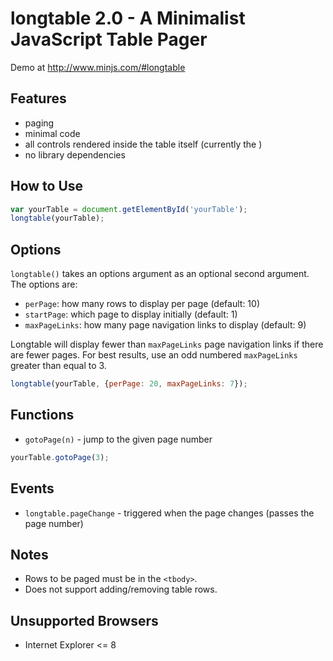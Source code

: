 # longtable 2.0 - A Minimalist JavaScript Table Pager

Demo at http://www.minjs.com/#longtable

## Features

* paging
* minimal code
* all controls rendered inside the table itself (currently the <tfoot>)
* no library dependencies

## How to Use

```JavaScript
var yourTable = document.getElementById('yourTable');
longtable(yourTable);
```

## Options

`longtable()` takes an options argument as an optional second argument. The options are:

* `perPage`: how many rows to display per page (default: 10)
* `startPage`: which page to display initially (default: 1)
* `maxPageLinks`: how many page navigation links to display (default: 9)

Longtable will display fewer than `maxPageLinks` page navigation links if there are fewer pages. For best results, use an odd numbered `maxPageLinks` greater than equal to 3.

```JavaScript
longtable(yourTable, {perPage: 20, maxPageLinks: 7});
```

## Functions

* `gotoPage(n)` - jump to the given page number

```JavaScript
yourTable.gotoPage(3);
```

## Events

* `longtable.pageChange` - triggered when the page changes (passes the page number)

## Notes

* Rows to be paged must be in the `<tbody>`.
* Does not support adding/removing table rows.

## Unsupported Browsers

* Internet Explorer <= 8

